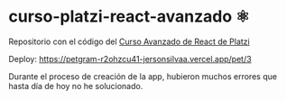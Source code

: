 # curso-platzi-react-avanzado ⚛️

Repositorio con el código del [Curso Avanzado de React de Platzi](https://platzi.com/cursos/react-avanzado/)

Deploy: https://petgram-r2ohzcu41-jersonsilvaa.vercel.app/pet/3

Durante el proceso de creación de la app, hubieron muchos errores que hasta día de hoy no he solucionado.
